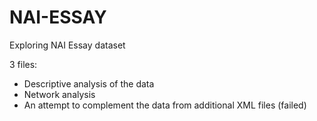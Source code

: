 # NAI-ESSAY
Exploring NAI Essay dataset

3 files: 
- Descriptive analysis of the data
- Network analysis
- An attempt to complement the data from additional XML files (failed)
